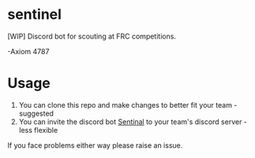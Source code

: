 # sentinel
[WIP] Discord bot for scouting at FRC competitions.

-Axiom 4787

# Usage
1. You can clone this repo and make changes to better fit your team - suggested
2. You can invite the discord bot [Sentinal](https://discord.com/oauth2/authorize?client_id=1218311467112075375&permissions=8&scope=bot) to your team's discord server - less flexible

If you face problems either way please raise an issue.
